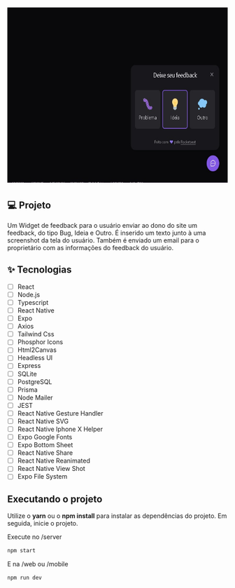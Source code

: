 <h1 align="center">
  <img alt="FeedbackWidget" height="400" title="Feedback Widget" src="feedback-widget-screenshot/Feedback widget.jpg" />
</h1>

## 💻 Projeto
Um Widget de feedback para o usuário enviar ao dono do site um feedback, do tipo Bug, Ideia e Outro. É inserido um texto junto à uma screenshot da tela do usuário. Também é enviado um email para o proprietário com as informações do feedback do usuário.

## ✨ Tecnologias

-   [ ] React 
-   [ ] Node.js 
-   [ ] Typescript
-   [ ] React Native
-   [ ] Expo
-   [ ] Axios 
-   [ ] Tailwind Css
-   [ ] Phosphor Icons
-   [ ] Html2Canvas
-   [ ] Headless UI
-   [ ] Express
-   [ ] SQLite
-   [ ] PostgreSQL
-   [ ] Prisma
-   [ ] Node Mailer
-   [ ] JEST
-   [ ] React Native Gesture Handler
-   [ ] React Native SVG
-   [ ] React Native Iphone X Helper
-   [ ] Expo Google Fonts
-   [ ] Expo Bottom Sheet
-   [ ] React Native Share
-   [ ] React Native Reanimated
-   [ ] React Native View Shot
-   [ ] Expo File System

## Executando o projeto

Utilize o **yarn** ou o **npm install** para instalar as dependências do projeto.
Em seguida, inicie o projeto.

Execute no /server

```cl
npm start
```

E na /web ou /mobile

```cl
npm run dev
```

<br />

